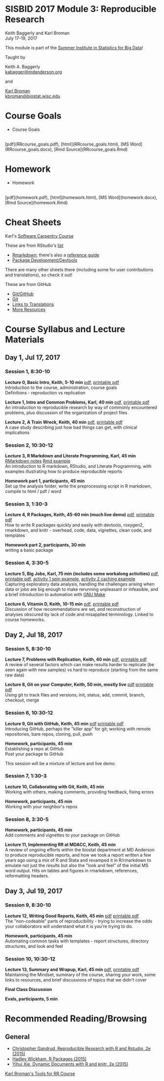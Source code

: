 # SISBID 2017 Module 3: Reproducible Research
Keith Baggerly and Karl Broman  
July 17-19, 2017  

This module is part of the
[Summer Institute in Statistics for Big Data](https://www.biostat.washington.edu/suminst/sisbid)!

Taught by

Keith A. Baggerly
<br/>
[kabagger@mdanderson.org](mailto:kabagger@mdanderson.org)

and

[Karl Broman](http://kbroman.org)
<br/>
[kbroman@biostat.wisc.edu](mailto:kbroman@biostat.wisc.edu)

# Course Goals

* Course Goals
<br/>
[pdf](RRcourse_goals.pdf),
[html](RRcourse_goals.html),
[MS Word](RRcourse_goals.docx),
[Rmd Source](RRcourse_goals.Rmd)

# Homework

* Homework
<br/>
[pdf](homework.pdf),
[html](homework.html),
[MS Word](homework.docx),
[Rmd Source](homework.Rmd)

# Cheat Sheets

Karl's [Software Carpentry Course](https://kbroman.wordpress.com/2015/04/29/cheat-sheets-for-r-based-software-carpentry-course/)

These are from RStudio's [list](https://www.rstudio.com/resources/cheatsheets/)

* [Rmarkdown](http://www.rstudio.com/wp-content/uploads/2016/03/rmarkdown-cheatsheet-2.0.pdf); there's also a [reference guide](http://www.rstudio.com/wp-content/uploads/2015/03/rmarkdown-reference.pdf)
* [Package Development/Devtools](http://www.rstudio.com/wp-content/uploads/2015/06/devtools-cheatsheet.pdf)

There are many other sheets there (including some for user contributions and translations), so check it out!

These are from GitHub

* [Git/GitHub](https://services.github.com/on-demand/downloads/github-git-cheat-sheet.pdf)
* [Git](https://education.github.com/git-cheat-sheet-education.pdf)
* [Links to Translations](https://services.github.com/resources/cheatsheets/)
* [More Resources](https://help.github.com/articles/git-and-github-learning-resources/)

# Course Syllabus and Lecture Materials

## Day 1, Jul 17, 2017

### Session 1, 8:30-10

**Lecture 0, Basic Intro, Keith, 5-10 min**
[pdf](2017_SISBID_3_00_basic_intro.pdf),
[printable pdf](2017_SISBID_3_00_basic_intro_printable.pdf)
<br/>
Introduction to the course, administration, course goals
<br/>
Definitions - reproduction vs replication

**Lecture 1, Intro and Common Problems, Karl, 40 min**
[pdf](2017_SISBID_3_01_introduction_slides.pdf),
[printable pdf](2017_SISBID_3_01_introduction_printable.pdf)
<br/>
An introduction to reproducible research by way of commonly
encountered problems, plus discussion of the organization of project
files

**Lecture 2, A Train Wreck, Keith, 40 min**
[pdf](2017_SISBID_3_02_train_wreck.pdf),
[printable pdf](2017_SISBID_3_02_train_wreck_printable.pdf)
<br/>
A case study describing just how bad things can get, with clinical implications

### Session 2, 10:30-12

**Lecture 3, R Markdown and Literate Programming, Karl, 45 min**
[RMarkdown notes](2017_SISBID_3_03_Rmarkdown.md)
[Rmd example](2017_SISBID_3_03_example.Rmd)
<br/>
An introduction to R markdown, RStudio, and Literate Programming, with examples illustrating how to produce reproducible reports

**Homework part 1, participants, 45 min**
<br/>
Set up the analysis folder, write the preprocessing script in R markdown, compile to html / pdf / word

### Session 3, 1:30-3

**Lecture 4, R Packages, Keith, 45-60 min (much live demo)**
[pdf](2017_SISBID_3_04_r_packages.pdf),
[printable pdf](2017_SISBID_3_04_r_packages_printable.pdf)
<br/>
How to write R packages quickly and easily with devtools, roxygen2, rmarkdown, and knitr - overhead, code, data, vignettes, clean code, and templates

**Homework part 2, participants, 30 min**
<br/>
writing a basic package

### Session 4, 3:30-5

**Lecture 5, Big Jobs, Karl, 75 min (includes some workalong activities)**
[pdf](2017_SISBID_3_05_bigjobs_slides.pdf),
[printable pdf](2017_SISBID_3_05_bigjobs_printable.pdf),
[activity 1 spin example](2017_SISBID_3_05_bigjobs_activity1_spin.R),
[activity 2 caching example](2017_SISBID_3_05_bigjobs_activity2_cache.Rmd)
<br/>
Capturing exploratory data analysis, handling the challenges
arising when data or jobs are big enough to make rerunning unpleasant
or infeasible, and a brief introduction to automation with
[GNU Make](https://www.gnu.org/software/make/)

**Lecture 6, Vitamin D, Keith, 10-15 min**
[pdf](2017_SISBID_3_06_vitamin_d.pdf),
[printable pdf](2017_SISBID_3_06_vitamin_d_printable.pdf)
<br/>
Discussion of how recommendations are set, and reconstruction of analyses obscured by lack of code and misapplied terminology. Linked to course homeworks.

## Day 2, Jul 18, 2017

### Session 5, 8:30-10

**Lecture 7, Problems with Replication, Keith, 40 min**
[pdf](2017_SISBID_3_07_problems_w_replication.pdf),
[printable pdf](2017_SISBID_3_07_problems_w_replication_printable.pdf)
<br/>
A review of several factors which can make results harder to replicate (be seen again with new samples) vs hard to reproduce (starting from the same raw data)

**Lecture 8, Git on your Computer, Keith, 50 min, mostly live**
[pdf](2017_SISBID_3_08_git_1_solo.pdf)
[printable pdf](2017_SISBID_3_08_git_1_solo_printable.pdf)
<br/>
Using git to track files and versions; init, status, add, commit, branch, checkout, merge

### Session 6, 10:30-12

**Lecture 9, Git with GitHub, Keith, 45 min**
[pdf](2017_SISBID_3_09_git_2_github.pdf)
[printable pdf](2017_SISBID_3_09_git_2_github_printable.pdf)
<br/>
Introducing GitHub, perhaps the "killer app" for git; working with remote repositories, bare repos, cloning, pull, push

**Homework, participants, 45 min**
<br/>
Establishing a repo at GitHub
<br/>
Post your package to GitHub

This session will be a mixture of lecture and live demo.

### Session 7, 1:30-3

**Lecture 10, Collaborating with Git, Keith, 45 min**
<br/>
Working with others, making comments, providing feedback, fixing errors

**Homework, participants, 45 min**
<br/>
Working with your neighbor's repos

### Session 8, 3:30-5

**Homework, participants, 45 min**
<br/>
Add comments and vignettes to your package on GitHub

**Lecture 11, Implementing RR at MDACC, Keith, 45 min**
<br/>
A review of ongoing efforts within the biostat department at MD Anderson to produce reproducible reports, and how we took a report written a few years ago using a mix of R and Stata and revamped it in R/rmarkdown to emulate not just the results but also the "look and feel" of the initial MS word output. Hits on tables and figures in rmarkdown, references, reformatting headers.

## Day 3, Jul 19, 2017

### Session 9, 8:30-10

**Lecture 12, Writing Good Reports, Keith, 45 min**
[pdf](2017_SISBID_3_12_good_reports.pdf)
[printable pdf](2017_SISBID_3_12_good_reports_printable.pdf)
<br/>
The "non-codeable" parts of reproducibility - trying to increase the odds your collaborators will understand what it is you're trying to do.

**Homework, participants, 45 min**
<br/>
Automating common tasks with templates - report structures, directory structures, and look and feel

### Session 10, 10:30-12

**Lecture 13, Summary and Wrapup, Karl, 45 min**
[pdf](2017_SISBID_3_13_summary_slides.pdf),
[printable pdf](2017_SISBID_3_13_summary_printable.pdf)
<br/>
Maintaining the Mindset, summary of the course, sharing your work,
some links to resources, and brief discussions of topics that we
didn't cover

**Final Class Discussion**

**Evals, participants, 5 min**

# Recommended Reading/Browsing

## General

* [Christopher Gandrud, Reproducible Research with R and Rstudio, 2e (2015)](http://www.amazon.com/Reproducible-Research-Studio-Second-Chapman-ebook/dp/B010ACWGBI/ref=tmm_kin_title_0?_encoding=UTF8&sr=&qid=)
* [Hadley Wickham, R Packages (2015)](http://www.amazon.com/R-Packages-Hadley-Wickham-ebook/dp/B00VAYCHL0/ref=pd_sim_351_6?ie=UTF8&refRID=1E8HS30WBHRCW45SEWXM)
* [Yihui Xie, Dynamic Documents with R and knitr, 2e (2015)](http://www.amazon.com/Dynamic-Documents-knitr-Second-Chapman-ebook/dp/B00ZBYPJEW/ref=tmm_kin_title_0?_encoding=UTF8&sr=&qid=)

[Karl Broman's Tools for RR Course](http://kbroman.org/Tools4RR/)
